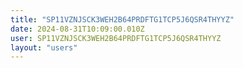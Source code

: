 ```yaml
---
title: "SP11VZNJSCK3WEH2B64PRDFTG1TCP5J6QSR4THYYZ"
date: 2024-08-31T10:09:00.010Z
user: SP11VZNJSCK3WEH2B64PRDFTG1TCP5J6QSR4THYYZ
layout: "users"
---
```

    